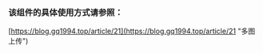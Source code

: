 ### 该组件的具体使用方式请参照：

[https://blog.gq1994.top/article/21](https://blog.gq1994.top/article/21 "多图上传")
